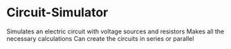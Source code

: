 # Circuit-Simulator
Simulates an electric circuit with voltage sources and resistors
Makes all the necessary calculations 
Can create the circuits in series or parallel 
